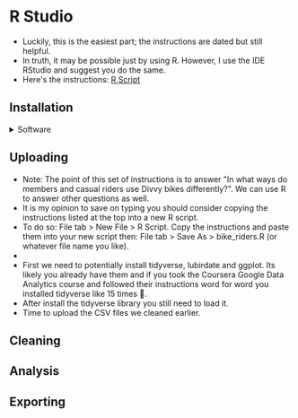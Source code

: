 # R Studio
* Luckily, this is the easiest part; the instructions are dated but still helpful.
* In truth, it may be possible just by using R. However, I use the IDE RStudio and suggest you do the same.
* Here's the instructions: [R Script](https://docs.google.com/document/d/1TTj5KNKf4BWvEORGm10oNbpwTRk1hamsWJGj6qRWpuI/edit)

## Installation
<details>
  <summary>Software</summary>
### Click here ➡️ [R](https://cloud.r-project.org/bin/windows/base/R-4.3.0-win.exe)

* I created an auto-download link because I find the CRAN website confusing 😵. 
* Keep in mind that R does not auto-update.
* Run through the setup, keeping all the default settings.

### Click here ➡️ [R Studio](https://download1.rstudio.org/electron/windows/RStudio-2023.06.0-421.exe)
* I created an auto-download link because why not.
* Keep in mind that RStudio does not auto-update, nor do the libraries. 
* Run through the setup, keeping all the default settings.
  
### Make sure you create a directory for your project
  * The far top-right has a tab just below the "Close tab" click it > New Project > name your directory and its location > Create Project.
  
<details>
  <summary>Settings</summary>
  
  * To change RStudio to nightmode: Tools > Global Options > appearance > Editor theme > "Tomorrow Night" is my current selection.
  * I prefer this pane layout. I ask that you consider it yourself. To change it: View > Panes > Pane Layout However, it is all preference: 
  
![RStudio](RStudio.PNG)
  
</details>

</details>

## Uploading 
* Note: The point of this set of instructions is to answer "In what ways do members and casual riders use Divvy bikes differently?". We can use R to answer other questions as well. 
* It is my opinion to save on typing you should consider copying the instructions listed at the top into a new R script.
* To do so: File tab > New File > R Script. Copy the instructions and paste them into your new script then: File tab > Save As > bike_riders.R (or whatever file name you like).
* 
* First we need to potentially install tidyverse, lubirdate and ggplot. Its likely you already have them and if you took the Coursera Google Data Analytics course and followed their instructions word for word you installed tidyverse like 15 times 🤣. 
* After install the tidyverse library you still need to load it. 
* Time to upload the CSV files we cleaned earlier.

## Cleaning

## Analysis

## Exporting
